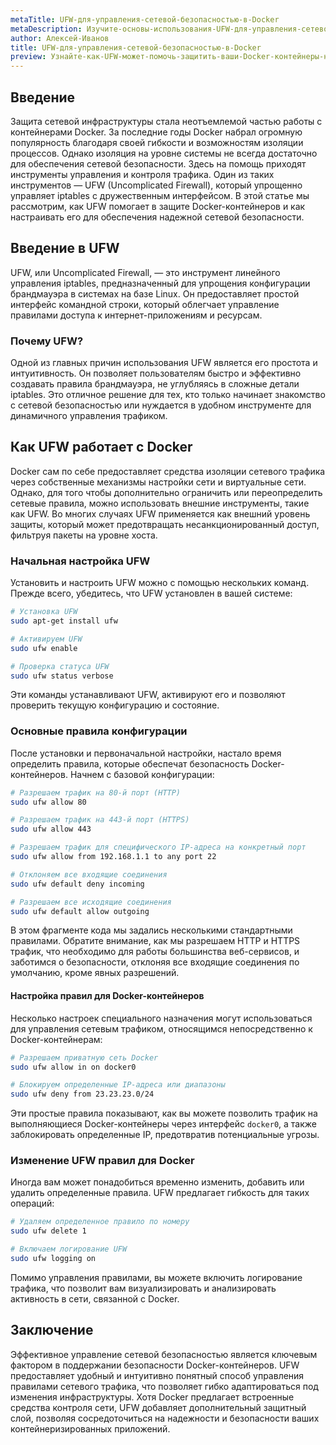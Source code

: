```yaml
---
metaTitle: UFW-для-управления-сетевой-безопасностью-в-Docker
metaDescription: Изучите-основы-использования-UFW-для-управления-сетевой-безопасностью-в-Docker-примеры-настройки-и-ключевые-возможности-для-защиты-контейнеров
author: Алексей-Иванов
title: UFW-для-управления-сетевой-безопасностью-в-Docker
preview: Узнайте-как-UFW-может-помочь-защитить-ваши-Docker-контейнеры-настройте-правила-фильтрации-трафика-и-обезпечьте-надежную-защиту
---
```


## Введение

Защита сетевой инфраструктуры стала неотъемлемой частью работы с контейнерами Docker. За последние годы Docker набрал огромную популярность благодаря своей гибкости и возможностям изоляции процессов. Однако изоляция на уровне системы не всегда достаточно для обеспечения сетевой безопасности. Здесь на помощь приходят инструменты управления и контроля трафика. Один из таких инструментов — UFW (Uncomplicated Firewall), который упрощенно управляет iptables с дружественным интерфейсом. В этой статье мы рассмотрим, как UFW помогает в защите Docker-контейнеров и как настраивать его для обеспечения надежной сетевой безопасности.

## Введение в UFW

UFW, или Uncomplicated Firewall, — это инструмент линейного управления iptables, предназначенный для упрощения конфигурации брандмауэра в системах на базе Linux. Он предоставляет простой интерфейс командной строки, который облегчает управление правилами доступа к интернет-приложениям и ресурсам.

### Почему UFW?

Одной из главных причин использования UFW является его простота и интуитивность. Он позволяет пользователям быстро и эффективно создавать правила брандмауэра, не углубляясь в сложные детали iptables. Это отличное решение для тех, кто только начинает знакомство с сетевой безопасностью или нуждается в удобном инструменте для динамичного управления трафиком.

## Как UFW работает с Docker

Docker сам по себе предоставляет средства изоляции сетевого трафика через собственные механизмы настройки сети и виртуальные сети. Однако, для того чтобы дополнительно ограничить или переопределить сетевые правила, можно использовать внешние инструменты, такие как UFW. Во многих случаях UFW применяется как внешний уровень защиты, который может предотвращать несанкционированный доступ, фильтруя пакеты на уровне хоста.

### Начальная настройка UFW

Установить и настроить UFW можно с помощью нескольких команд. Прежде всего, убедитесь, что UFW установлен в вашей системе:

```bash
# Установка UFW
sudo apt-get install ufw

# Активируем UFW
sudo ufw enable

# Проверка статуса UFW
sudo ufw status verbose
```

Эти команды устанавливают UFW, активируют его и позволяют проверить текущую конфигурацию и состояние.

### Основные правила конфигурации

После установки и первоначальной настройки, настало время определить правила, которые обеспечат безопасность Docker-контейнеров. Начнем с базовой конфигурации:

```bash
# Разрешаем трафик на 80-й порт (HTTP)
sudo ufw allow 80

# Разрешаем трафик на 443-й порт (HTTPS)
sudo ufw allow 443

# Разрешаем трафик для специфического IP-адреса на конкретный порт
sudo ufw allow from 192.168.1.1 to any port 22

# Отклоняем все входящие соединения
sudo ufw default deny incoming

# Разрешаем все исходящие соединения
sudo ufw default allow outgoing
```

В этом фрагменте кода мы задались несколькими стандартными правилами. Обратите внимание, как мы разрешаем HTTP и HTTPS трафик, что необходимо для работы большинства веб-сервисов, и заботимся о безопасности, отклоняя все входящие соединения по умолчанию, кроме явных разрешений.

#### Настройка правил для Docker-контейнеров

Несколько настроек специального назначения могут использоваться для управления сетевым трафиком, относящимся непосредственно к Docker-контейнерам:

```bash
# Разрешаем приватную сеть Docker
sudo ufw allow in on docker0

# Блокируем определенные IP-адреса или диапазоны
sudo ufw deny from 23.23.23.0/24
```

Эти простые правила показывают, как вы можете позволить трафик на выполняющиеся Docker-контейнеры через интерфейс `docker0`, а также заблокировать определенные IP, предотвратив потенциальные угрозы.

### Изменение UFW правил для Docker

Иногда вам может понадобиться временно изменить, добавить или удалить определенные правила. UFW предлагает гибкость для таких операций:

```bash
# Удаляем определенное правило по номеру
sudo ufw delete 1

# Включаем логирование UFW
sudo ufw logging on
```

Помимо управления правилами, вы можете включить логирование трафика, что позволит вам визуализировать и анализировать активность в сети, связанной с Docker.

## Заключение

Эффективное управление сетевой безопасностью является ключевым фактором в поддержании безопасности Docker-контейнеров. UFW предоставляет удобный и интуитивно понятный способ управления правилами сетевого трафика, что позволяет гибко адаптироваться под изменения инфраструктуры. Хотя Docker предлагает встроенные средства контроля сети, UFW добавляет дополнительный защитный слой, позволяя сосредоточиться на надежности и безопасности ваших контейнеризированных приложений.